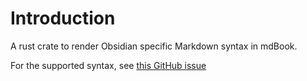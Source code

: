 # Introduction

A rust crate to render Obsidian specific Markdown syntax in mdBook.

For the supported syntax, see [this GitHub issue](https://github.com/GeckoEidechse/mdbook-obsidian/issues/1)
